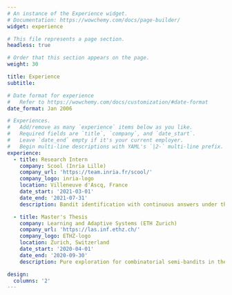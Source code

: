 ```yaml
---
# An instance of the Experience widget.
# Documentation: https://wowchemy.com/docs/page-builder/
widget: experience

# This file represents a page section.
headless: true

# Order that this section appears on the page.
weight: 30

title: Experience
subtitle:

# Date format for experience
#   Refer to https://wowchemy.com/docs/customization/#date-format
date_format: Jan 2006

# Experiences.
#   Add/remove as many `experience` items below as you like.
#   Required fields are `title`, `company`, and `date_start`.
#   Leave `date_end` empty if it's your current employer.
#   Begin multi-line descriptions with YAML's `|2-` multi-line prefix.
experience:
  - title: Research Intern
    company: Scool (Inria Lille)
    company_url: 'https://team.inria.fr/scool/'
    company_logo: inria-logo
    location: Villeneuve d'Ascq, France
    date_start: '2021-03-01'
    date_end: '2021-07-31'
    description: Bandit identification with continuous answers under the supervision of Dr. Rémy Degenne.

  - title: Master's Thesis
    company: Learning and Adaptive Systems (ETH Zurich)
    company_url: 'https://las.inf.ethz.ch/'
    company_logo: ETHZ-logo
    location: Zurich, Switzerland
    date_start: '2020-04-01'
    date_end: '2020-09-30'
    description: Pure exploration for combinatorial semi-bandits in the group of Prof. Dr. Andreas Krause.

design:
  columns: '2'
---
```

